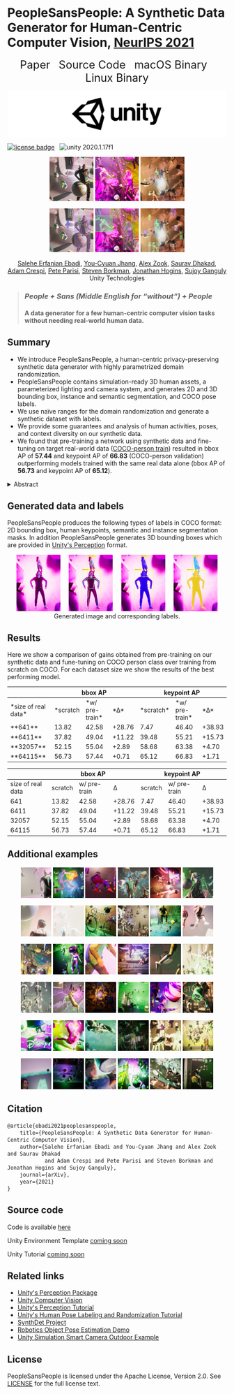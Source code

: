 # PeopleSansPeople: A Synthetic Data Generator for Human-Centric Computer Vision, [NeurIPS 2021](https://arxiv.org/abs/3940169)

<!-- Global site tag (gtag.js) - Google Analytics -->
<!--
<script async src="https://www.googletagmanager.com/gtag/js?id=G-ZCKG4HKTMK"></script>
<script>
  window.dataLayer = window.dataLayer || [];
  function gtag(){dataLayer.push(arguments);}
  gtag('js', new Date());

  gtag('config', 'G-ZCKG4HKTMK');
</script>
-->

<!--
### [Paper](https://arxiv.org/abs/3940169) &nbsp; [Source Code](https://github.com/Unity-Technologies/PeopleSansPeople) &nbsp; [macOS Binary](https://github.com/Unity-Technologies/PeopleSansPeople/releases/download/v0.1.1/mac_0.1.1.zip) &nbsp; [Linux Binary](https://github.com/Unity-Technologies/PeopleSansPeople/releases/download/v0.1.1/linux_0.1.1.zip)
-->

<p align="center">
  <a href="https://arxiv.org/abs/3940169" style="font-size: 25px; text-decoration: none">Paper</a>
  &nbsp; &nbsp;
  <a href="https://github.com/Unity-Technologies/PeopleSansPeople" style="font-size: 25px; text-decoration: none">Source Code</a>
  &nbsp; &nbsp;
  <a href="https://github.com/Unity-Technologies/PeopleSansPeople/releases/download/v0.1.1/mac_0.1.1.zip" style="font-size: 25px; text-decoration: none">macOS Binary</a>
  &nbsp; &nbsp;
  <a href="https://github.com/Unity-Technologies/PeopleSansPeople/releases/download/v0.1.1/linux_0.1.1.zip" style="font-size: 25px; text-decoration: none">Linux Binary</a>
</p>


<!--
<form action="https://arxiv.org/abs/3940169/" method="get" target="_blank"><button type="submit">Paper</button></form> &nbsp; <form action="https://github.com/Unity-Technologies/PeopleSansPeople/" method="get" target="_blank"><button type="submit">Source Code</button></form> &nbsp; <form action="https://github.com/Unity-Technologies/PeopleSansPeople/releases/download/v0.1.1/mac_0.1.1.zip" method="get" target="_blank"><button type="submit">macOS Binary</button></form> &nbsp; <form action="https://github.com/Unity-Technologies/PeopleSansPeople/releases/download/v0.1.1/linux_0.1.1.zip" method="get" target="_blank"><button type="submit">Linux Binary</button></form>
-->


<img src="./images/unity/unity-wide-whiteback.png" align="middle" width="3000"/>

[![license badge](https://img.shields.io/badge/license-Apache--2.0-green.svg)](LICENSE.md)
&nbsp;
<img src="https://img.shields.io/badge/unity-2020.1.17f1-green.svg?style=flat-square" alt="unity 2020.1.17f1">

<p align="center">
  <img src="./images/teaser_images/rgb_1528.png" width="20%" />

  <img src="./images/teaser_images/rgb_2711.png" width="20%" />

  <img src="./images/teaser_images/rgb_8687.png" width="20%" />
</p>
<p align="center">
  <img src="./images/teaser_images/img__anns__1528.png" width="20%" />

  <img src="./images/teaser_images/img__anns__2711.png" width="20%" />

  <img src="./images/teaser_images/img__anns__8687.png" width="20%" />
</p>

<!--
 &nbsp; &nbsp;
-->

<p align="center">
  <a href="https://scholar.google.com/citations?hl=en&user=umudhIEAAAAJ">Salehe Erfanian Ebadi</a>,
  <a href="https://www.linkedin.com/in/ycjhang">You-Cyuan Jhang</a>, 
  <a href="https://scholar.google.com/citations?user=2nA9bVMAAAAJ&hl=en&oi=ao">Alex Zook</a>, 
  <a href="https://www.linkedin.com/in/sauravdhakad/">Saurav Dhakad</a>, 
  <br>
  <a href="https://www.linkedin.com/in/adam-crespi-81b1287">Adam Crespi</a>,
  <a href="https://www.linkedin.com/in/pete-parisi-81a179">Pete Parisi</a>,
  <a href="https://www.linkedin.com/in/steve-borkman-5983325">Steven Borkman</a>,
  <a href="https://www.linkedin.com/in/jonathan-hogins-1952b919">Jonathan Hogins</a>,
  <a href="https://scholar.google.com/citations?hl=en&user=4XuOFfUAAAAJ">Sujoy Ganguly</a>
  <br>
  Unity Technologies
</p>

<!--
> **Authors:** Salehe Erfanian Ebadi, You-Cyuan Jhang, Alex Zook, Saurav Dhakad, Adam Crespi, Pete Parisi, Steven Borkman, Jonathan Hogins, Sujoy Ganguly
> <br />
> **Authors' affiliation:** Unity Technologies
> <br />
> **Submitted to:** NeurIPS 2021 Track Datasets and Benchmarks Round2
> <br />
> **Paper ID:** 54
-->

> 
> ### *People + Sans (Middle English for “without”) + People*
> 
> #### A data generator for a few human-centric computer vision tasks without needing real-world human data.
> 

## Summary
* We introduce PeopleSansPeople, a human-centric privacy-preserving synthetic data generator with highly parametrized domain randomization.
* PeopleSansPeople contains simulation-ready 3D human assets, a parameterized lighting and camera system, and generates 2D and 3D bounding box, 
instance and semantic segmentation, and COCO pose labels. 
* We use naïve ranges for the domain randomization and generate a synthetic dataset with labels. 
* We provide some guarantees and analysis of human activities, poses, and context diversity on our synthetic data.
* We found that pre-training a network using synthetic data and fine-tuning on target real-world data 
([COCO-person train](https://cocodataset.org/#home)) resulted in bbox AP of **57.44** and keypoint AP of **66.83** 
(COCO-person validation) outperforming models trained with the same real data alone (bbox AP of **56.73** and keypoint AP of **65.12**).

<details>
  <summary>Abstract</summary>
  
*In recent years, person detection and human pose estimation have made great strides, helped by large-scale labeled datasets. 
However, these datasets had no guarantees or analysis of human activities, poses, or context diversity. 
Additionally, privacy concerns may limit the ability to collect more data. 
An emerging alternative to real-world data that alleviates some of these issues is synthetic data. 
However, creation of synthetic data generators is incredibly challenging and prevents researchers from exploring their usefulness.
Therefore, we release a human-centric synthetic data generator PeopleSansPeople which contains simulation-ready 3D human assets, 
a parameterized lighting and camera system, and generates 2D and 3D bounding box, instance and semantic segmentation, and COCO pose labels. 
Using PeopleSansPeople, we performed benchmark synthetic data training using a 
[Detectron2 Keypont R-CNN variant](https://github.com/facebookresearch/detectron2). 
We found that pre-training a network using synthetic data and fine-tuning on target real-world data 
([COCO-person train](https://cocodataset.org/#home)) resulted in bbox AP of **57.44** and keypoint AP of **66.83** 
(COCO-person validation) outperforming models trained with the same real data alone (bbox AP of **56.73** and keypoint AP of **65.12**).
This freely available data generator should enable a wide range of research into the emerging field of simulation to 
real transfer learning in the critical area of human-centric computer vision.*
</details>

## Generated data and labels
PeopleSansPeople produces the following types of labels in COCO format: 2D bounding box, human keypoints, semantic and instance segmentation masks.
In addition PeopleSansPeople generates 3D bounding boxes which are provided in [Unity's Perception](https://github.com/Unity-Technologies/com.unity.perception) format.
<p align="center">
  <img src="./images/label_fig/1.png" width="20%" />
  &nbsp; &nbsp;
  <img src="./images/label_fig/2.png" width="20%" />
  &nbsp; &nbsp;
  <img src="./images/label_fig/3.png" width="20%" />
  &nbsp; &nbsp;
  <img src="./images/label_fig/4.png" width="20%" />
  <br>
  Generated image and corresponding labels.
</p>

## Results
Here we show a comparison of gains obtained from pre-training on our synthetic data and fune-tuning on COCO person class
over training from scratch on COCO. For each dataset size we show the results of the best performing model.

<table><thead><tr><th></th><th colspan="3">bbox AP</th><th colspan="3">keypoint AP</th></tr></thead><tbody><tr><td>*size of real data*</td><td>*scratch</td><td>*w/ pre-train*</td><td>*Δ*</td><td>*scratch*</td><td>*w/ pre-train*</td><td>*Δ*</td></tr><tr><td>**641**</td><td>13.82</td><td>42.58</td><td>+28.76</td><td>7.47</td><td>46.40</td><td>+38.93</td></tr><tr><td>**6411**</td><td>37.82</td><td>49.04</td><td>+11.22</td><td>39.48</td><td>55.21</td><td>+15.73</td></tr><tr><td>**32057**</td><td>52.15</td><td>55.04</td><td>+2.89</td><td>58.68</td><td>63.38</td><td>+4.70</td></tr><tr><td>**64115**</td><td>56.73</td><td>57.44</td><td>+0.71</td><td>65.12</td><td>66.83</td><td>+1.71</td></tr></tbody></table>
<table><thead><tr><th></th><th colspan="3">bbox AP</th><th colspan="3">keypoint AP</th></tr></thead><tbody><tr><td>size of real data</td><td>scratch</td><td>w/ pre-train</td><td>Δ</td><td>scratch</td><td>w/ pre-train</td><td>Δ</td></tr><tr><td>641</td><td>13.82</td><td>42.58</td><td>+28.76</td><td>7.47</td><td>46.40</td><td>+38.93</td></tr><tr><td>6411</td><td>37.82</td><td>49.04</td><td>+11.22</td><td>39.48</td><td>55.21</td><td>+15.73</td></tr><tr><td>32057</td><td>52.15</td><td>55.04</td><td>+2.89</td><td>58.68</td><td>63.38</td><td>+4.70</td></tr><tr><td>64115</td><td>56.73</td><td>57.44</td><td>+0.71</td><td>65.12</td><td>66.83</td><td>+1.71</td></tr></tbody></table>


## Additional examples
<p align="center">
  <img src="./images/more_examples/rgb_100.png" width="14%" />

  <img src="./images/more_examples/rgb_159.png" width="14%" />

  <img src="./images/more_examples/rgb_168.png" width="14%" />
  
  <img src="./images/more_examples/rgb_392.png" width="14%" />
  
  <img src="./images/more_examples/rgb_582.png" width="14%" />
  
  <img src="./images/more_examples/rgb_801.png" width="14%" /> 
</p>
<p align="center">
  <img src="./images/more_examples/rgb_978.png" width="14%" />

  <img src="./images/more_examples/rgb_1281.png" width="14%" />

  <img src="./images/more_examples/rgb_1462.png" width="14%" />
  
  <img src="./images/more_examples/rgb_2178.png" width="14%" />
  
  <img src="./images/more_examples/rgb_2243.png" width="14%" />
  
  <img src="./images/more_examples/rgb_2291.png" width="14%" /> 
</p>
<p align="center">
  <img src="./images/more_examples/rgb_2881.png" width="14%" />

  <img src="./images/more_examples/rgb_3099.png" width="14%" />

  <img src="./images/more_examples/rgb_3335.png" width="14%" />
  
  <img src="./images/more_examples/rgb_3877.png" width="14%" />
  
  <img src="./images/more_examples/rgb_4257.png" width="14%" />
  
  <img src="./images/more_examples/rgb_4531.png" width="14%" /> 
</p>
<p align="center">
  <img src="./images/more_examples/rgb_5420.png" width="14%" />

  <img src="./images/more_examples/rgb_5789.png" width="14%" />

  <img src="./images/more_examples/rgb_5935.png" width="14%" />
  
  <img src="./images/more_examples/rgb_5944.png" width="14%" />
  
  <img src="./images/more_examples/rgb_6339.png" width="14%" />
  
  <img src="./images/more_examples/rgb_6352.png" width="14%" /> 
</p>
<p align="center">
  <img src="./images/more_examples/rgb_7491.png" width="14%" />

  <img src="./images/more_examples/rgb_7638.png" width="14%" />

  <img src="./images/more_examples/rgb_7763.png" width="14%" />
  
  <img src="./images/more_examples/rgb_8023.png" width="14%" />
  
  <img src="./images/more_examples/rgb_8867.png" width="14%" />
  
  <img src="./images/more_examples/rgb_8981.png" width="14%" /> 
</p>
<p align="center">
  <img src="./images/more_examples/rgb_9265.png" width="14%" />

  <img src="./images/more_examples/rgb_9383.png" width="14%" />

  <img src="./images/more_examples/rgb_9471.png" width="14%" />
  
  <img src="./images/more_examples/rgb_9480.png" width="14%" />
  
  <img src="./images/more_examples/rgb_9591.png" width="14%" />
  
  <img src="./images/more_examples/rgb_9983.png" width="14%" /> 
</p>



## Citation
```
@article{ebadi2021peoplesanspeople,
    title={PeopleSansPeople: A Synthetic Data Generator for Human-Centric Computer Vision},
    author={Salehe Erfanian Ebadi and You-Cyuan Jhang and Alex Zook and Saurav Dhakad 
            and Adam Crespi and Pete Parisi and Steven Borkman and Jonathan Hogins and Sujoy Ganguly},
    journal={arXiv},
    year={2021}
}
```

## Source code
Code is available [here](<https://github.com/Unity-Technologies/PeopleSansPeople/>)

Unity Environment Template [coming soon](<https://github.com/Unity-Technologies/PeopleSansPeople/>)

Unity Tutorial [coming soon](<https://github.com/Unity-Technologies/PeopleSansPeople/>)


## Related links
- [Unity's Perception Package](https://github.com/Unity-Technologies/com.unity.perception)
- [Unity Computer Vision](https://unity.com/products/computer-vision)
- [Unity's Perception Tutorial](https://github.com/Unity-Technologies/com.unity.perception/blob/master/com.unity.perception/Documentation~/Tutorial/TUTORIAL.md)
- [Unity's Human Pose Labeling and Randomization Tutorial](https://github.com/Unity-Technologies/com.unity.perception/blob/master/com.unity.perception/Documentation~/HPTutorial/TUTORIAL.md)
- [SynthDet Project](https://github.com/Unity-Technologies/SynthDet)
- [Robotics Object Pose Estimation Demo](https://github.com/Unity-Technologies/Robotics-Object-Pose-Estimation)
- [Unity Simulation Smart Camera Outdoor Example](https://github.com/Unity-Technologies/Unity-Simulation-Smart-Camera-Outdoor)


## License
PeopleSansPeople is licensed under the Apache License, Version 2.0. See [LICENSE](LICENSE.md) for the full license text.

